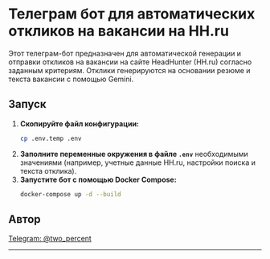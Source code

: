 # Телеграм бот для автоматических откликов на вакансии на HH.ru

Этот телеграм-бот предназначен для автоматической генерации и отправки откликов на вакансии на сайте HeadHunter (HH.ru) согласно заданным критериям. Отклики генерируются на основании резюме и текста вакансии с помощью Gemini.

## Запуск

1.  **Скопируйте файл конфигурации:**
    ```bash
    cp .env.temp .env
    ```
2.  **Заполните переменные окружения в файле `.env`** необходимыми значениями (например, учетные данные HH.ru, настройки поиска и текста отклика).
3.  **Запустите бот с помощью Docker Compose:**
    ```bash
    docker-compose up -d --build
    ```

## Автор

[Telegram: @two\_percent](https://t.me/two_percent)

---